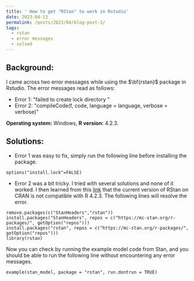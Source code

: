 ```yaml
---
title: ' How to get "RStan" to work in Rstudio'
date: 2023-04-13
permalink: /posts/2023/04/blog-post-1/
tags:
  - rstan 
  - error messages
  - solved
---
```


## Background:
I came across two error messages while using the $\bf{rstan}$ package in Rstudio. The error messages read as follows:

* Error 1: "failed to create lock directory "
* Error 2: "compileCode(f, code, language = language, verbose = verbose)"


$\textbf{Operating system:}$ Windows, $\textbf{R version:}$ 4.2.3.

## Solutions:
* Error 1 was easy to fix, simply run the following line before installing the package.

```{r}
options("install.lock"=FALSE)
```

* Error 2 was a bit tricky. I tried with several solutions and none of it worked. I then learned from this [link](https://github.com/stan-dev/rstan/wiki/Configuring-C---Toolchain-for-Windows) that the current version of RStan on CRAN is not compatible with R 4.2.3. The following lines will resolve the error.

```{r}
remove.packages(c("StanHeaders","rstan"))
install.packages("StanHeaders", repos = c("https://mc-stan.org/r-packages/", getOption("repos")))
install.packages("rstan", repos = c("https://mc-stan.org/r-packages/", getOption("repos")))
library(rstan)
```

Now you can check by running the example model code from Stan, and you should be able to run the following line without encountering any error messages.

```{r}
example(stan_model, package = "rstan", run.dontrun = TRUE)
```
